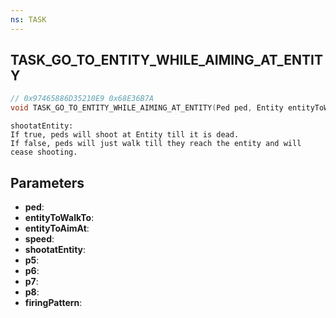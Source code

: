 ```yaml
---
ns: TASK
---
```

## TASK_GO_TO_ENTITY_WHILE_AIMING_AT_ENTITY

```c
// 0x97465886D35210E9 0x68E36B7A
void TASK_GO_TO_ENTITY_WHILE_AIMING_AT_ENTITY(Ped ped, Entity entityToWalkTo, Entity entityToAimAt, float speed, BOOL shootatEntity, float p5, float p6, BOOL p7, BOOL p8, Hash firingPattern);
```

```
shootatEntity:  
If true, peds will shoot at Entity till it is dead.  
If false, peds will just walk till they reach the entity and will cease shooting.  
```

## Parameters
* **ped**: 
* **entityToWalkTo**: 
* **entityToAimAt**: 
* **speed**: 
* **shootatEntity**: 
* **p5**: 
* **p6**: 
* **p7**: 
* **p8**: 
* **firingPattern**: 

